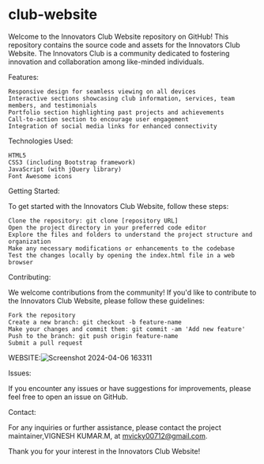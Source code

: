 # club-website

Welcome to the Innovators Club Website repository on GitHub! This repository contains the source code and assets for the Innovators Club Website. The Innovators Club is a community dedicated to fostering innovation and collaboration among like-minded individuals.

Features:

    Responsive design for seamless viewing on all devices
    Interactive sections showcasing club information, services, team members, and testimonials
    Portfolio section highlighting past projects and achievements
    Call-to-action section to encourage user engagement
    Integration of social media links for enhanced connectivity

Technologies Used:

    HTML5
    CSS3 (including Bootstrap framework)
    JavaScript (with jQuery library)
    Font Awesome icons

Getting Started:

To get started with the Innovators Club Website, follow these steps:

    Clone the repository: git clone [repository URL]
    Open the project directory in your preferred code editor
    Explore the files and folders to understand the project structure and organization
    Make any necessary modifications or enhancements to the codebase
    Test the changes locally by opening the index.html file in a web browser

Contributing:

We welcome contributions from the community! If you'd like to contribute to the Innovators Club Website, please follow these guidelines:

    Fork the repository
    Create a new branch: git checkout -b feature-name
    Make your changes and commit them: git commit -am 'Add new feature'
    Push to the branch: git push origin feature-name
    Submit a pull request

WEBSITE:![Screenshot 2024-04-06 163311](https://github.com/vignesh00712/club-websites/assets/139787967/350549aa-d70d-4025-858c-c49ec0b4db8e)



Issues:

If you encounter any issues or have suggestions for improvements, please feel free to open an issue on GitHub.

Contact:

For any inquiries or further assistance, please contact the project maintainer,VIGNESH KUMAR.M, at mvicky00712@gmail.com.

Thank you for your interest in the Innovators Club Website!
